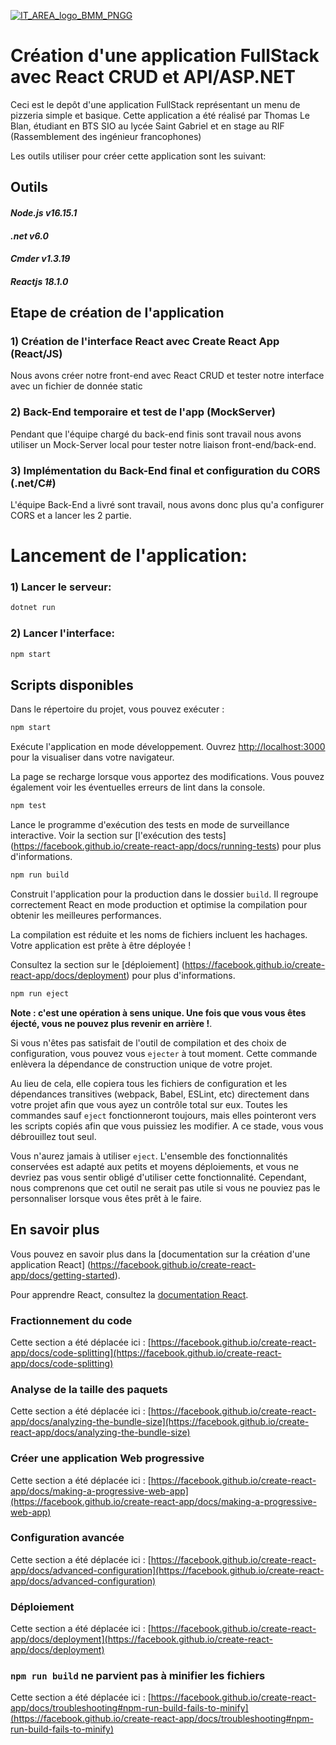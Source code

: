 [![IT_AREA_logo_BMM_PNGG](https://user-images.githubusercontent.com/107033711/174778898-9c44aaee-eb70-4d38-b4b0-93c851e09c82.png)](https://sites.google.com/view/it-area/accueil)
# Création d'une application FullStack avec React CRUD et API/ASP.NET

Ceci est le depôt d'une application FullStack représentant un menu de pizzeria simple et basique.
Cette application a été réalisé par Thomas Le Blan, étudiant en BTS SIO au lycée Saint Gabriel et en stage au RIF (Rassemblement des ingénieur francophones)

Les outils utiliser pour créer cette application sont les suivant:

## Outils
#### _Node.js v16.15.1_
#### _.net v6.0_
#### _Cmder v1.3.19_
#### _Reactjs 18.1.0_


## Etape de création de l'application
### 1) Création de l'interface React avec Create React App (React/JS)
Nous avons créer notre front-end avec React CRUD et tester notre interface avec un fichier de donnée static
### 2) Back-End temporaire et test de l'app (MockServer)
Pendant que l'équipe chargé du back-end finis sont travail nous avons utiliser un Mock-Server local pour tester notre liaison front-end/back-end.
### 3) Implémentation du Back-End final et configuration du CORS (.net/C#)
L'équipe Back-End a livré sont travail, nous avons donc plus qu'a configurer CORS et a lancer les 2 partie.

# Lancement de l'application:
### 1) Lancer le serveur:
```sh
dotnet run
```
### 2) Lancer l'interface:
```sh
npm start
```

## Scripts disponibles

Dans le répertoire du projet, vous pouvez exécuter :
```sh
npm start
```

Exécute l'application en mode développement.
Ouvrez [http://localhost:3000](http://localhost:3000) pour la visualiser dans votre navigateur.

La page se recharge lorsque vous apportez des modifications.
Vous pouvez également voir les éventuelles erreurs de lint dans la console.
```sh
npm test
```

Lance le programme d'exécution des tests en mode de surveillance interactive.
Voir la section sur [l'exécution des tests] (https://facebook.github.io/create-react-app/docs/running-tests) pour plus d'informations.
```sh
npm run build
```

Construit l'application pour la production dans le dossier `build`.
Il regroupe correctement React en mode production et optimise la compilation pour obtenir les meilleures performances.

La compilation est réduite et les noms de fichiers incluent les hachages.
Votre application est prête à être déployée !

Consultez la section sur le [déploiement] (https://facebook.github.io/create-react-app/docs/deployment) pour plus d'informations.

```sh
npm run eject
```

**Note : c'est une opération à sens unique. Une fois que vous vous êtes éjecté, vous ne pouvez plus revenir en arrière !**.

Si vous n'êtes pas satisfait de l'outil de compilation et des choix de configuration, vous pouvez vous `ejecter` à tout moment. Cette commande enlèvera la dépendance de construction unique de votre projet.

Au lieu de cela, elle copiera tous les fichiers de configuration et les dépendances transitives (webpack, Babel, ESLint, etc) directement dans votre projet afin que vous ayez un contrôle total sur eux. Toutes les commandes sauf `eject` fonctionneront toujours, mais elles pointeront vers les scripts copiés afin que vous puissiez les modifier. A ce stade, vous vous débrouillez tout seul.

Vous n'aurez jamais à utiliser `eject`. L'ensemble des fonctionnalités conservées est adapté aux petits et moyens déploiements, et vous ne devriez pas vous sentir obligé d'utiliser cette fonctionnalité. Cependant, nous comprenons que cet outil ne serait pas utile si vous ne pouviez pas le personnaliser lorsque vous êtes prêt à le faire.

## En savoir plus

Vous pouvez en savoir plus dans la [documentation sur la création d'une application React] (https://facebook.github.io/create-react-app/docs/getting-started).

Pour apprendre React, consultez la [documentation React](https://reactjs.org/).

### Fractionnement du code

Cette section a été déplacée ici : [https://facebook.github.io/create-react-app/docs/code-splitting](https://facebook.github.io/create-react-app/docs/code-splitting)

### Analyse de la taille des paquets

Cette section a été déplacée ici : [https://facebook.github.io/create-react-app/docs/analyzing-the-bundle-size](https://facebook.github.io/create-react-app/docs/analyzing-the-bundle-size)

### Créer une application Web progressive

Cette section a été déplacée ici : [https://facebook.github.io/create-react-app/docs/making-a-progressive-web-app](https://facebook.github.io/create-react-app/docs/making-a-progressive-web-app)

### Configuration avancée

Cette section a été déplacée ici : [https://facebook.github.io/create-react-app/docs/advanced-configuration](https://facebook.github.io/create-react-app/docs/advanced-configuration)

### Déploiement

Cette section a été déplacée ici : [https://facebook.github.io/create-react-app/docs/deployment](https://facebook.github.io/create-react-app/docs/deployment)

### `npm run build` ne parvient pas à minifier les fichiers

Cette section a été déplacée ici : [https://facebook.github.io/create-react-app/docs/troubleshooting#npm-run-build-fails-to-minify](https://facebook.github.io/create-react-app/docs/troubleshooting#npm-run-build-fails-to-minify)
